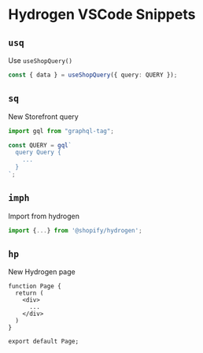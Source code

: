 # Hydrogen VSCode Snippets

## `usq`

Use `useShopQuery()`

```ts
const { data } = useShopQuery({ query: QUERY });
```

## `sq`

New Storefront query

```ts
import gql from "graphql-tag";

const QUERY = gql`
  query Query {
    ...
  }
`;
```

## `imph`

Import from hydrogen

```ts
import {...} from '@shopify/hydrogen';
```

## `hp`

New Hydrogen page

```tsx
function Page {
  return (
    <div>
      ...
    </div>
  )
}

export default Page;
```
